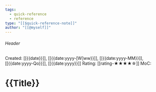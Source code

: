 ```yaml
---
tags:
  - quick-reference
  - reference
type: "[[$quick-reference-note]]"
author: "[[@myself]]"
---
```

###### Header
Created: [[{{date}}]], [[{{date:yyyy-[W]ww}}]], [[{{date:yyyy-MM}}]], [[{{date:yyyy-Qo}}]], [[{{date:yyyy}}]]
Rating: [[rating-★★★★☆]]
MoC: 

# {{Title}}